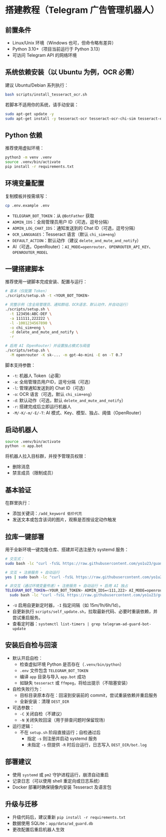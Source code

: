 # 搭建教程（Telegram 广告管理机器人）

## 前置条件
- Linux/Unix 环境（Windows 也可，但命令略有差异）
- Python 3.10+（项目当前运行于 Python 3.13）
- 可访问 Telegram API 的网络环境

## 系统依赖安装（以 Ubuntu 为例，OCR 必需）
建议 Ubuntu/Debian 系列执行：
```bash
bash scripts/install_tesseract_ocr.sh
```
若脚本不适用你的系统，请手动安装：
```bash
sudo apt-get update -y
sudo apt-get install -y tesseract-ocr tesseract-ocr-chi-sim tesseract-ocr-chi-tra ffmpeg
```

## Python 依赖
推荐使用虚拟环境：
```bash
python3 -m venv .venv
source .venv/bin/activate
pip install -r requirements.txt
```

## 环境变量配置
复制模板并按需填写：
```bash
cp .env.example .env
```
- `TELEGRAM_BOT_TOKEN`：从 `@BotFather` 获取
- `ADMIN_IDS`：全局管理员用户 ID（可选，逗号分隔）
- `ADMIN_LOG_CHAT_IDS`：通知发送到的 Chat ID（可选，逗号分隔）
- `OCR_LANGUAGES`：Tesseract 语言（默认 `chi_sim+eng`）
- `DEFAULT_ACTION`：默认动作（建议 `delete_and_mute_and_notify`）
- AI（可选，OpenRouter）：`AI_MODE=openrouter`、`OPENROUTER_API_KEY`、`OPENROUTER_MODEL`

## 一键搭建脚本
推荐使用一键脚本完成安装、配置与运行：
```bash
# 基本（仅配置 Token）
./scripts/setup.sh -t <YOUR_BOT_TOKEN>

# 完整示例（含全局管理员、通知群组、OCR语言、默认动作，并自动运行）
./scripts/setup.sh \
  -t 123456:ABC-DEF \
  -a 111111,222222 \
  -l -1001234567890 \
  -o chi_sim+eng \
  -d delete_and_mute_and_notify \
  -r

# 启用 AI（OpenRouter）并设置独占模式与阈值
./scripts/setup.sh \
  -M openrouter -K sk-... -m gpt-4o-mini -E on -T 0.7
```
脚本支持参数：
- `-t`: 机器人 Token（必需）
- `-a`: 全局管理员用户ID，逗号分隔（可选）
- `-l`: 管理通知发送到的 Chat ID（可选）
- `-o`: OCR 语言（可选，默认 `chi_sim+eng`）
- `-d`: 默认动作（可选，默认 `delete_and_mute_and_notify`）
- `-r`: 搭建完成后立即运行机器人
- `-M/-K/-m/-E/-T`: AI 模式、Key、模型、独占、阈值（OpenRouter）

## 启动机器人
```bash
source .venv/bin/activate
python -m app.bot
```
将机器人拉入目标群，并授予管理员权限：
- 删除消息
- 禁言成员（限制成员）

## 基本验证
在群里执行：
- 添加关键词：`/add_keyword 低价代充`
- 发送文本或包含该词的图片，观察是否按设定动作触发

## 拉库一键部署
用于全新环境一键克隆仓库、搭建并可选注册为 systemd 服务：
```bash
# 交互式：
sudo bash -lc "curl -fsSL https://raw.githubusercontent.com/yo1u23/guanggao/main/scripts/install_from_repo.sh | sudo bash"

# 交互 + 注册服务 + 自动运行
yes | sudo bash -lc "curl -fsSL https://raw.githubusercontent.com/yo1u23/guanggao/main/scripts/install_from_repo.sh | sudo bash -s -- -R -s"

# 非交互（通过环境变量传递）+ 注册服务 + 自动运行 + 启用 AI 独占
TELEGRAM_BOT_TOKEN=<YOUR_BOT_TOKEN> ADMIN_IDS=<111,222> AI_MODE=openrouter OPENROUTER_API_KEY=<sk-...> OPENROUTER_MODEL=gpt-4o-mini AI_EXCLUSIVE=on \
  sudo bash -lc "curl -fsSL https://raw.githubusercontent.com/yo1u23/guanggao/main/scripts/install_from_repo.sh | sudo bash -s -- -R -s"
```
- `-U` 启用自更新定时器，`-I` 指定间隔（如 15m/1h/6h/1d）。
- 自更新执行 `scripts/self_update.sh`，拉取最新代码、必要时重装依赖，并尝试重启服务。
- 查看定时器：`systemctl list-timers | grep telegram-ad-guard-bot-update`

## 安装后自检与回滚
- 默认开启自检：
  - 检查虚拟环境 Python 是否存在（`.venv/bin/python`）
  - `.env` 文件包含 `TELEGRAM_BOT_TOKEN`
  - 编译 `app` 目录与导入 `app.bot` 成功
  - 如缺失 `tesseract` 或 `ffmpeg`，将给出提示（不阻塞安装）
- 自检失败行为：
  - 目标目录原本存在：回滚到安装前的 commit，尝试重装依赖并重启服务
  - 全新安装：清理 `DEST_DIR`
- 可选参数：
  - `-C` 关闭自检（不建议）
  - `-N` 关闭失败回滚（用于排查问题时保留现场）
- 运行逻辑：
  - 不在 `setup.sh` 阶段直接运行；自检通过后
    - 指定 `-s` 则注册并启动 systemd 服务
    - 未指定 `-s` 但提供 `-R` 时后台运行，日志写入 `DEST_DIR/bot.log`

## 部署建议
- 使用 `systemd` 或 `pm2` 守护进程运行，崩溃自动重启
- 记录日志（可以使用 shell 重定向或日志系统）
- Docker 部署时确保镜像内安装 Tesseract 及语言包

## 升级与迁移
- 升级代码后，建议重新 `pip install -r requirements.txt`
- 数据使用 SQLite：`app/data/ad_guard.db`
- 更改配置后重启机器人生效